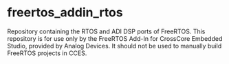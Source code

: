 # freertos_addin_rtos
Repository containing the RTOS and ADI DSP ports of FreeRTOS.
This repository is for use only by the FreeRTOS Add-In for CrossCore Embedded Studio, provided by Analog Devices.
It should not be used to manually build FreeRTOS projects in CCES.
